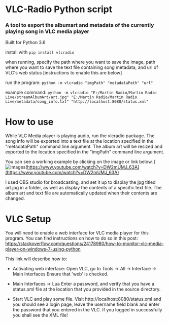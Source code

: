 # VLC-Radio Python script
### A tool to export the albumart and metadata of the currently playing song in VLC media player ###

Built for Python 3.6

install with 
```pip install vlcradio```

when running, specify the path where you want to save the image, path where you want to save the text file containing song metadata, and url of VLC's web status [instructions to enable this are below]

run the program:
``` python -m vlcradio "imgPath" "metadataPath" "url" ```

example command:
``` python -m vlcradio "E:/Martin Radio/Martin Radio Live/streamAlbumArt/art.jpg" "E:/Martin Radio/Martin Radio Live/metadata/song_info.txt" "http://localhost:8080/status.xml"  ```


# How to use
While VLC Media player is playing audio, run the vlcradio package. The song info will be exported into a text file at the location specified in the "metadataPath" command line argument. The album art will be resized and exported to the location specified in the  "imgPath" command line argument.

You can see a working example by clicking on the image or link below. 
[![images](https://user-images.githubusercontent.com/27025504/34912889-a3a5e304-f8a1-11e7-98e5-ddc1c06f4a61.png)(https://www.youtube.com/watch?v=DW2mUMJ_63A](https://www.youtube.com/watch?v=DW2mUMJ_63A)

I used OBS studio for broadcasting, and set it up to display the jpg titled art.jpg in a folder, as well as display the contents of a specific text file. The album art and text file are automatically updated when their contents are changed.

# VLC Setup
You will need to enable a web interface for VLC media player for this program. You can find instructions on how to do so in this post:
https://stackoverflow.com/questions/24178980/how-to-monitor-vlc-media-player-on-windows-7-using-python

This link will describe how to:
- Activating web interface: Open VLC, go to Tools -> All -> Interface -> Main Interfaces 
Ensure that 'web' is checked.

- Main Interfaces -> Lua
Enter a password, and verify that you have a status.xml file at the location that you provided in the source directory.

- Start VLC and play some file. Visit http://localhost:8080/status.xml and you should see a login page, leave the username field blank and enter the password that you entered in the VLC. If you logged in successfully you shall see the XML file!


